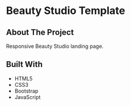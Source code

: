 # Beauty Studio Template

## About The Project
Responsive Beauty Studio landing page.

## Built With
* HTML5
* CSS3
* Bootstrap
* JavaScript
